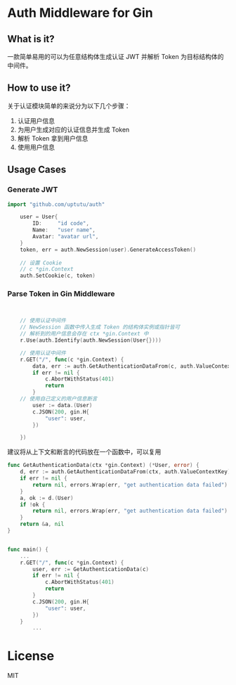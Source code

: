 # Auth Middleware for Gin

## What is it?
一款简单易用的可以为任意结构体生成认证 JWT 并解析 Token 为目标结构体的中间件。

## How to use it?
关于认证模块简单的来说分为以下几个步骤：
1. 认证用户信息
2. 为用户生成对应的认证信息并生成 Token
3. 解析 Token 拿到用户信息
4. 使用用户信息

## Usage Cases
### Generate JWT
```go
import "github.com/uptutu/auth"

    user = User{
	    ID:     "id code", 
	    Name:   "user name", 
	    Avatar: "avatar url",
    }
    token, err = auth.NewSession(user).GenerateAccessToken()
	
    // 设置 Cookie
    // c *gin.Context
    auth.SetCookie(c, token)

```

### Parse Token in Gin Middleware
```go


    // 使用认证中间件
	// NewSession 函数中传入生成 Token 的结构体实例或指针皆可
	// 解析到的用户信息会存在 ctx *gin.Context 中
    r.Use(auth.Identify(auth.NewSession(User{})))

    // 使用认证中间件
    r.GET("/", func(c *gin.Context) {
        data, err := auth.GetAuthenticationDataFrom(c, auth.ValueContextKey)
        if err != nil {
            c.AbortWithStatus(401)
            return
        }
    // 使用自己定义的用户信息断言
        user := data.(User)
        c.JSON(200, gin.H{
            "user": user,
        })

    })
```
建议将从上下文和断言的代码放在一个函数中，可以复用

```go
func GetAuthenticationData(ctx *gin.Context) (*User, error) {
    d, err := auth.GetAuthenticationDataFrom(ctx, auth.ValueContextKey)
    if err != nil {
        return nil, errors.Wrap(err, "get authentication data failed")
    }
    a, ok := d.(User)
    if !ok {
        return nil, errors.Wrap(err, "get authentication data failed")
    }
    return &a, nil
}


func main() {
	...
    r.GET("/", func(c *gin.Context) {
        user, err := GetAuthenticationData(c)
        if err != nil {
            c.AbortWithStatus(401)
            return
        }
        c.JSON(200, gin.H{
            "user": user,
        })
    }
        ...
```

# License 
MIT